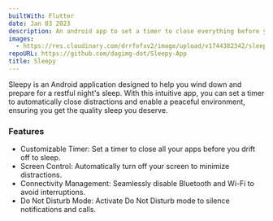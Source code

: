 ```yaml
---
builtWith: Flutter
date: Jan 03 2023
description: An android app to set a timer to close everything before you fall asleep.
images:
  - https://res.cloudinary.com/drrfofxv2/image/upload/v1744382342/sleepy-1744382340-1.png
repoURL: https://github.com/dagimg-dot/Sleepy-App
title: Sleepy
---
```


Sleepy is an Android application designed to help you wind down and prepare for a restful night's sleep. With this intuitive app, you can set a timer to automatically close distractions and enable a peaceful environment, ensuring you get the quality sleep you deserve.

### Features

- Customizable Timer: Set a timer to close all your apps before you drift off to sleep.
- Screen Control: Automatically turn off your screen to minimize distractions.
- Connectivity Management: Seamlessly disable Bluetooth and Wi-Fi to avoid interruptions.
- Do Not Disturb Mode: Activate Do Not Disturb mode to silence notifications and calls.
